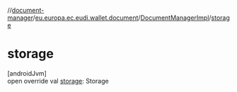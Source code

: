 //[document-manager](../../../index.md)/[eu.europa.ec.eudi.wallet.document](../index.md)/[DocumentManagerImpl](index.md)/[storage](storage.md)

# storage

[androidJvm]\
open override val [storage](storage.md): Storage

